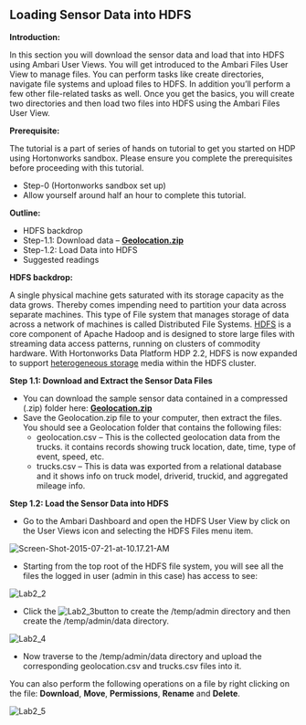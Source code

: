 <!--
{
"name" : "lab1",
"version" : "0.1",
"title" : "Lab 1: HDFS - Loading Data",
"description" : "TBD.",
"freshnessDate" : 2015-07-23,
"homepage" : "http://hortonworks.com/",
"canonicalSource" : "http://hortonworks.com/hadoop-tutorial/hello-world-an-introduction-to-hadoop-hcatalog-hive-and-pig/#section_7",
"license" : "All Rights Reserved"
}
-->

<!-- @section -->

##  Loading Sensor Data into HDFS

**Introduction:**

In this section you will download the sensor data and load that into HDFS using Ambari User Views. You will get introduced to the Ambari Files User View to manage files. You can perform tasks like create directories, navigate file systems and upload files to HDFS. In addition you’ll perform a few other file-related tasks as well. Once you get the basics, you will create two directories and then load two files into HDFS using the Ambari Files User View.

**Prerequisite:**

The tutorial is a part of series of hands on tutorial to get you started on HDP using Hortonworks sandbox. Please ensure you complete the prerequisites before proceeding with this tutorial.

*   Step-0 (Hortonworks sandbox set up)
*   Allow yourself around half an hour to complete this tutorial.

**Outline:**

*   HDFS backdrop
*   Step-1.1: Download data – [**Geolocation.zip**](https://app.box.com/HadoopCrashCourseData)
*   Step-1.2: Load Data into HDFS
*   Suggested readings

**HDFS backdrop:**

A single physical machine gets saturated with its storage capacity as the data grows. Thereby comes impending need to partition your data across separate machines. This type of File system that manages storage of data across a network of machines is called Distributed File Systems. [HDFS](http://hortonworks.com/blog/thinking-about-the-hdfs-vs-other-storage-technologies/) is a core component of Apache Hadoop and is designed to store large files with streaming data access patterns, running on clusters of commodity hardware. With Hortonworks Data Platform HDP 2.2, HDFS is now expanded to support [heterogeneous storage](http://hortonworks.com/blog/heterogeneous-storage-policies-hdp-2-2/) media within the HDFS cluster.

**Step 1.1: Download and Extract the Sensor Data Files**

*   You can download the sample sensor data contained in a compressed (.zip) folder here: [**Geolocation.zip**](https://app.box.com/HadoopCrashCourseData)
*   Save the Geolocation.zip file to your computer, then extract the files. You should see a Geolocation folder that contains the following files:
    *   geolocation.csv – This is the collected geolocation data from the trucks. it contains records showing truck location, date, time, type of event, speed, etc.
    *   trucks.csv – This is data was exported from a relational database and it shows info on truck model, driverid, truckid, and aggregated mileage info.

<!-- @task, "text" : "Complete Step 1.1."-->

**Step 1.2: Load the Sensor Data into HDFS**

*   Go to the Ambari Dashboard and open the HDFS User View by click on the User Views icon and selecting the HDFS Files menu item.

![Screen-Shot-2015-07-21-at-10.17.21-AM](http://hortonworks.com/wp-content/uploads/2015/07/Screen-Shot-2015-07-21-at-10.17.21-AM.png)

*   Starting from the top root of the HDFS file system, you will see all the files the logged in user (admin in this case) has access to see:

![Lab2_2](http://hortonworks.com/wp-content/uploads/2015/07/Lab2_2.png)

*   Click the ![Lab2_3](http://hortonworks.com/wp-content/uploads/2015/07/Lab2_3.png)button to create the /temp/admin directory and then create the /temp/admin/data directory.

![Lab2_4](http://hortonworks.com/wp-content/uploads/2015/07/Lab2_4.png)

*   Now traverse to the /temp/admin/data directory and upload the corresponding geolocation.csv and trucks.csv files into it.

You can also perform the following operations on a file by right clicking on the file: **Download**, **Move**, **Permissions**, **Rename** and **Delete**.

![Lab2_5](http://hortonworks.com/wp-content/uploads/2015/07/Lab2_5.png)

<!-- @task, "text" : "Complete Step 1.2."-->
